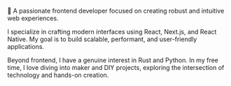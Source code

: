 👋 A passionate frontend developer focused on creating robust and intuitive web experiences.

I specialize in crafting modern interfaces using React, Next.js, and React Native. My goal is to build scalable, performant, and user-friendly applications.

Beyond frontend, I have a genuine interest in Rust and Python. In my free time, I love diving into maker and DIY projects, exploring the intersection of technology and hands-on creation.
